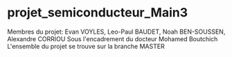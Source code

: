 # projet_semiconducteur_Main3
Membres du projet: Evan VOYLES, Leo-Paul BAUDET, Noah BEN-SOUSSEN, Alexandre CORRIOU
Sous l'encadrement du docteur Mohamed Boutchich
L'ensemble du projet se trouve sur la branche MASTER
